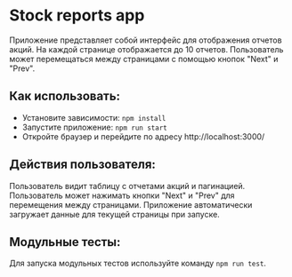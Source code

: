 # Stock reports app

Приложение представляет собой интерфейс для отображения отчетов акций. На каждой странице отображается до 10 отчетов. Пользователь может перемещаться между страницами с помощью кнопок "Next" и "Prev".

## Как использовать:

- Установите зависимости: `npm install`
- Запустите приложение: `npm run start`
- Откройте браузер и перейдите по адресу http://localhost:3000/

## Действия пользователя:

Пользователь видит таблицу с отчетами акций и пагинацией.
Пользователь может нажимать кнопки "Next" и "Prev" для перемещения между страницами.
Приложение автоматически загружает данные для текущей страницы при запуске.

## Модульные тесты:

Для запуска модульных тестов используйте команду `npm run test`.